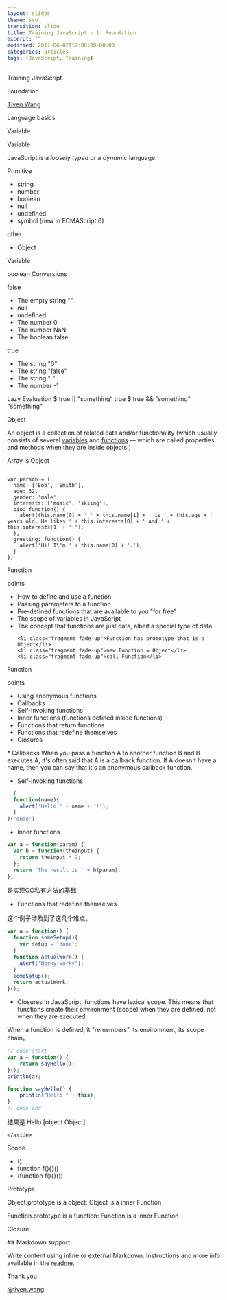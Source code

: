 ```yaml
---
layout: slides
theme: svo
transition: slide
title: Training JavaScript - 1. Foundation
excerpt: ""
modified: 2017-06-02T17:00:00-00:00
categories: articles
tags: [JavaScript, Training]
---
```


<section>
<p class="Subject">Training JavaScript</p>
<p class="Question">Foundation</p>
<p class="Author"><a href="/about">Tiven Wang</a></p>
</section>

<section >
<p class="Subject">Language basics</p>
<p class="Question">Variable</p>
</section>

<section id="section-variables">
  <section>
  <p class="Subject">Variable</p>
  <p class="Object">JavaScript is a <i>loosely typed</i> or a <i>dynamic</i> language.</p>
  <p class="Attributive">Primitive</p>
  <ul>
    <li class="fragment fade-up">string</li>
    <li class="fragment fade-up">number</li>
    <li class="fragment fade-up">boolean</li>
    <li class="fragment fade-up">null</li>
    <li class="fragment fade-up">undefined</li>
    <li class="fragment fade-up">symbol (new in ECMAScript 6)</li>
  </ul>
  <p class="Attributive">other</p>
  <ul>
    <li class="fragment fade-up">Object</li>
  </ul>
  </section>

  <section >
  <p class="Subject">Variable</p>
  <p class="Object">boolean Conversions</p>
  <p class="Attributive">false</p>
  <ul>
    <li class="fragment fade-up">The empty string ""</li>
    <li class="fragment fade-up">null</li>
    <li class="fragment fade-up">undefined</li>
    <li class="fragment fade-up">The number 0</li>
    <li class="fragment fade-up">The number NaN</li>
    <li class="fragment fade-up">The boolean false</li>
  </ul>
  <p class="Attributive">true</p>
  <ul>
    <li class="fragment fade-up">The string "0"</li>
    <li class="fragment fade-up">The string "false"</li>
    <li class="fragment fade-up">The string " "</li>
    <li class="fragment fade-up">The number -1</li>
  </ul>
  </section>
  <aside class="notes" data-markdown>
  Lazy Evaluation
  $ true || "something“
   true
  $ true && "something“
  "something“
  </aside>

</section>

<section >
<p class="Subject">Object</p>
<p class="Object">An object is a collection of related data and/or functionality (which usually consists of several <a href="#section-variables">variables</a> and <a href="#section-function">functions</a> — which are called properties and methods when they are inside objects.) </p>
<p>Array is Object</p>
<pre><code class="javascript">
var person = {
  name: ['Bob', 'Smith'],
  age: 32,
  gender: 'male',
  interests: ['music', 'skiing'],
  bio: function() {
    alert(this.name[0] + ' ' + this.name[1] + ' is ' + this.age + ' years old. He likes ' + this.interests[0] + ' and ' + this.interests[1] + '.');
  },
  greeting: function() {
    alert('Hi! I\'m ' + this.name[0] + '.');
  }
};
</code></pre>
</section>

<section id="section-function">
  <section>
  <p class="Subject">Function</p>
  <p class="Attributive">points</p>
  <ul>
  <li class="fragment fade-up">How to define and use a function</li>
  <li class="fragment fade-up">Passing parameters to a function</li>
  <li class="fragment fade-up">Pre-defined functions that are available to you "for free"</li>
  <li class="fragment fade-up">The scope of variables in JavaScript</li>
  <li class="fragment fade-up">The concept that functions are just data, albeit a special type of data</li>

    <li class="fragment fade-up">Function has prototype that is a Object</li>
    <li class="fragment fade-up">new Function = Object</li>
    <li class="fragment fade-up">call Function</li>
  </ul>
  </section>

  <section>
  <p class="Subject">Function</p>
  <p class="Attributive">points</p>
  <ul>
  <li class="fragment fade-up">Using anonymous functions</li>
  <li class="fragment fade-up">Callbacks</li>
  <li class="fragment fade-up">Self-invoking functions</li>
  <li class="fragment fade-up">Inner functions (functions defined inside functions)</li>
  <li class="fragment fade-up">Functions that return functions</li>
  <li class="fragment fade-up">Functions that redefine themselves</li>
  <li class="fragment fade-up">Closures</li>
  </ul>
  <aside class="notes" data-markdown>
* Callbacks
  When you pass a function A to another function B and B executes A, it's often said that A is a callback function. If A doesn't have a name, then you can say that it's an anonymous callback function.

* Self-invoking functions

```javascript
  (
  function(name){
    alert('Hello ' + name + '!');
  }
)('dude')
```

* Inner functions

```javascript
var a = function(param) {
  var b = function(theinput) {
    return theinput * 2;
  };
  return 'The result is ' + b(param);
};
```

是实现OO私有方法的基础

* Functions that redefine themselves

这个例子涉及到了这几个难点。

```javascript
var a = function() {
  function someSetup(){
    var setup = 'done';
  }
  function actualWork() {
    alert('Worky-worky');
  }
  someSetup();
  return actualWork;
}();
```

* Closures
In JavaScript, functions have lexical scope. This means that functions create their
environment (scope) when they are defined, not when they are executed.

When a function is defined, it "remembers" its environment, its scope chain。

```javascript
// code start
var a = function() {
	return sayHello();
}();
println(a);

function sayHello() {
    println("Hello " + this);
}
// code end
```
结果是
Hello [object Object]

	</aside>
  </section>

</section>



<section >
<p class="Subject">Scope</p>
<ul>
  <li class="fragment fade-up">()</li>
  <li class="fragment fade-up">function f(){}()</li>
  <li class="fragment fade-up">(function f(){}())</li>
</ul>
</section>

<section >
<p class="Subject">Prototype</p>
<p class="Object">Object.prototype is a object: Object is a inner Function</p>
<p class="Object">Function.prototype is a function: Function is a inner Function</p>
</section>

<section>
<p class="Subject">Closure</p>

</section>

<section data-markdown>
  ## Markdown support

  Write content using inline or external Markdown.
  Instructions and more info available in the [readme](https://github.com/hakimel/reveal.js#markdown).
</section>

<section>
  <p class="Question">Thank you</p>
  <p class="Author"><a href="http://tiven.wang">@tiven.wang</a></p>
</section>
